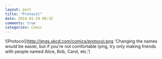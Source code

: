 ```yaml
---
layout: post
title: "Protocol"
date: 2014-01-29 08:32
comments: true
categories: Comic
---
```


![Protocol](http://imgs.xkcd.com/comics/protocol.png 'Changing the names would be easier, but if you're not comfortable lying, try only making friends with people named Alice, Bob, Carol, etc.')